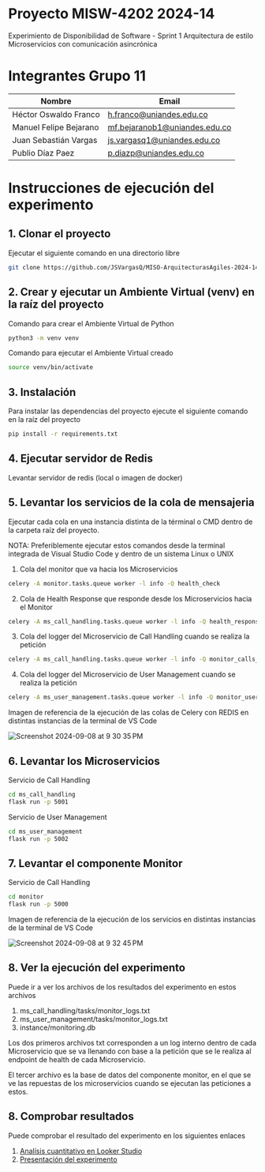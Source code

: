# Proyecto MISW-4202 2024-14

Experimiento de Disponibilidad de Software - Sprint 1
Arquitectura de estilo Microservicios con comunicación asincrónica

# Integrantes Grupo 11

| Nombre                 | Email                          |
| ---------------------- | ------------------------------ |
| Héctor Oswaldo Franco  | h.franco@uniandes.edu.co       |
| Manuel Felipe Bejarano | mf.bejaranob1@uniandes.edu.co  |
| Juan Sebastián Vargas  | js.vargasq1@uniandes.edu.co    |
| Publio Díaz Paez       | p.diazp@uniandes.edu.co        |

# Instrucciones de ejecución del experimento

## 1. Clonar el proyecto
Ejecutar el siguiente comando en una directorio libre
```bash
git clone https://github.com/JSVargasQ/MISO-ArquitecturasAgiles-2024-14.git
```

## 2. Crear y ejecutar un Ambiente Virtual (venv) en la raíz del proyecto
Comando para crear el Ambiente Virtual de Python

```bash
python3 -m venv venv
```
Comando para ejecutar el Ambiente Virtual creado

```bash
source venv/bin/activate
```

## 3. Instalación
Para instalar las dependencias del proyecto ejecute el siguiente comando en la raíz del proyecto
```bash
pip install -r requirements.txt
```

## 4. Ejecutar servidor de Redis
Levantar servidor de redis (local o imagen de docker)


## 5. Levantar los servicios de la cola de mensajeria 

Ejecutar cada cola en una instancia distinta de la términal o CMD dentro de la carpeta raíz del proyecto.

NOTA: Preferiblemente ejecutar estos comandos desde la terminal integrada de Visual Studio Code y dentro de un sistema Linux o UNIX 

1. Cola del monitor que va hacia los Microservicios

```bash
celery -A monitor.tasks.queue worker -l info -Q health_check
```

2. Cola de Health Response que responde desde los Microservicios hacia el Monitor

```bash
celery -A ms_call_handling.tasks.queue worker -l info -Q health_response
```

3. Cola del logger del Microservicio de Call Handling cuando se realiza la petición

```bash
celery -A ms_call_handling.tasks.queue worker -l info -Q monitor_calls_logs
```

4. Cola del logger del Microservicio de User Management cuando se realiza la petición

```bash
celery -A ms_user_management.tasks.queue worker -l info -Q monitor_users_logs
```
Imagen de referencia de la ejecución de las colas de Celery con REDIS en distintas instancias de la terminal de VS Code 

![Screenshot 2024-09-08 at 9 30 35 PM](https://github.com/user-attachments/assets/83259a05-e2e2-41a2-8fa5-c15b3a37c294)


## 6. Levantar los Microservicios

Servicio de Call Handling
```bash
cd ms_call_handling
flask run -p 5001
```

Servicio de User Management
```bash
cd ms_user_management
flask run -p 5002
```

## 7. Levantar el componente Monitor
Servicio de Call Handling
```bash
cd monitor
flask run -p 5000
```
Imagen de referencia de la ejecución de los servicios en distintas instancias de la terminal de VS Code 

![Screenshot 2024-09-08 at 9 32 45 PM](https://github.com/user-attachments/assets/6322a3c6-1a8a-44bf-8722-5f2f27c62570)


## 8. Ver la ejecución del experimento

Puede ir a ver los archivos de los resultados del experimento en estos archivos

1. ms_call_handling/tasks/monitor_logs.txt
2. ms_user_management/tasks/monitor_logs.txt
3. instance/monitoring.db

Los dos primeros archivos txt corresponden a un log interno dentro de cada Microservicio que se va llenando con base a la petición que se le realiza al endpoint de health de cada Microservicio.

El tercer archivo es la base de datos del componente monitor, en el que se ve las repuestas de los microservicios cuando se ejecutan las peticiones a estos.


## 8. Comprobar resultados

Puede comprobar el resultado del experimento en los siguientes enlaces

1. [Analísis cuantitativo en Looker Studio](https://lookerstudio.google.com/u/0/reporting/78fcc402-1401-4ac0-8a6c-0cd8a7d85644/page/Gg3)
2. [Presentación del experimento](https://docs.google.com/presentation/d/15z_ZGMFctxYSBiOPJ_o3gk4V7D6VAych/edit?usp=sharing&ouid=104474903328127988920&rtpof=true&sd=true)
